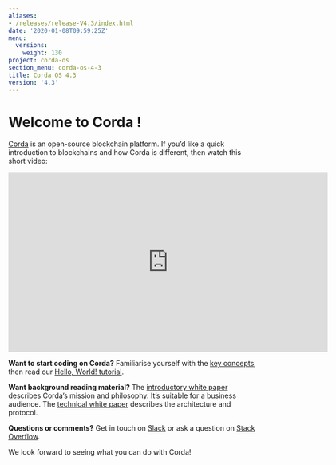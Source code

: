 ```yaml
---
aliases:
- /releases/release-V4.3/index.html
date: '2020-01-08T09:59:25Z'
menu:
  versions:
    weight: 130
project: corda-os
section_menu: corda-os-4-3
title: Corda OS 4.3
version: '4.3'
---
```


# Welcome to Corda !

[Corda](https://www.corda.net/) is an open-source blockchain platform. If you’d like a quick introduction to blockchains and how Corda is different, then watch this short video:

<embed>
<iframe src="https://player.vimeo.com/video/205410473" width="640" height="360" frameborder="0" webkitallowfullscreen="true" mozallowfullscreen="true" allowfullscreen="true"></iframe>
</embed>


**Want to start coding on Corda?** Familiarise yourself with the [key concepts](key-concepts.md), then read
our [Hello, World! tutorial](hello-world-introduction.md).

**Want background reading material?** The [introductory white paper](https://www.r3.com/white-papers/the-corda-platform-an-introduction-whitepaper/) describes Corda’s mission and philosophy. It’s suitable for a business
audience. The [technical white paper](https://www.r3.com/white-papers/corda-technical-whitepaper/) describes the architecture and protocol.

**Questions or comments?** Get in touch on [Slack](http://cordaledger.slack.com/) or ask a question on
[Stack Overflow](https://stackoverflow.com/questions/tagged/corda).

We look forward to seeing what you can do with Corda!
